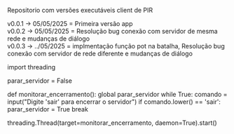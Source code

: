 Repositorio com versões executáveis client de PIR


v0.0.1 -> 05/05/2025 = Primeira versão app  
v0.0.2 -> 05/05/2025 = Resolução bug conexão com servidor de mesma rede e mudanças de diálogo  
v0.0.3 -> ../05/2025 = implmentação função pot na batalha, Resolução bug conexão com servidor de rede diferente e mudanças de diálogo  

import threading

parar_servidor = False

def monitorar_encerramento():
    global parar_servidor
    while True:
        comando = input("Digite 'sair' para encerrar o servidor")
        if comando.lower() == 'sair':
            parar_servidor = True
            break


threading.Thread(target=monitorar_encerramento, daemon=True).start()
